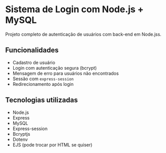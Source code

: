 #  Sistema de Login com Node.js + MySQL

Projeto completo de autenticação de usuários com back-end em Node.jss.

##  Funcionalidades
- Cadastro de usuário
- Login com autenticação segura (bcrypt)
- Mensagem de erro para usuários não encontrados
- Sessão com `express-session`
- Redirecionamento após login


##  Tecnologias utilizadas
- Node.js
- Express
- MySQL
- Express-session
- Bcryptjs
- Dotenv
- EJS (pode trocar por HTML se quiser)


